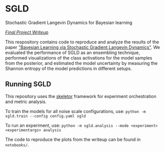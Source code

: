# SGLD
Stochastic Gradient Langevin Dynamics for Bayesian learning

[*Final Project Writeup*](EECS126_Final_Project_SGLD.pdf)

This respository contains code to reproduce and analyze the results of the paper ["Bayesian Learning via Stochastic Gradient Langevin Dynamics"](https://www.ics.uci.edu/~welling/publications/papers/stoclangevin_v6.pdf). We evaluated the performance of SGLD as an ensembling technique, performed visualizations of the class activations for the model samples from the posterior, and estimated the model uncertainty by measuring the Shannon entropy of the model predictions in different setups.

## Running SGLD

This repository uses the [skeletor](https://github.com/noahgolmant/skeletor) framework for experiment orchestration and metric analysis.

To train the models for all noise scale configurations, use:
`python -m sgld.train --config config.yaml sgld`

To run an experiment, use:
`python -m sgld.analysis --mode <experiment> <experimentargs> analysis`

The code to reproduce the plots from the writeup can be found in `notebooks/`.
